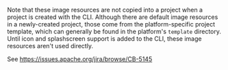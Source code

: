 Note that these image resources are not copied into a project when a project
is created with the CLI. Although there are default image resources in a
newly-created project, those come from the platform-specific project template,
which can generally be found in the platform's `template` directory. Until
icon and splashscreen support is added to the CLI, these image resources
aren't used directly.

See https://issues.apache.org/jira/browse/CB-5145
